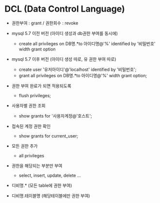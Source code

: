 # DCL (Data Control Language)

- 권한부여 : grant / 권한회수 : revoke
- mysql 5.7 이전 버전 (아이디 생성과 db권한 부여를 동시에)

  - create all privileges on DB명.*to 아이디명@'%' identified by '비밀번호' width grant option
- mysql 5.7 이후 버전 (아이디 생성 따로, 유 권한 부여 따로)

  - create user '유저아이디'@'localhost' identified by '비밀번호';
  - grant all privileges on DB명.*to 아이디명@'%' width grant option;
- 권한 부여 완료가 되면 적용되도록

  - flush privileges;
- 사용자별 권한 조회

  - show grants for '사용자계정@'호스트';
- 접속된 계정 권한 확인

  - show grants for current_user;
- 모든 권한 추가
  - all privileges
- 권한을 해당되는 부분만 부여
  - select, insert, update, delete ...
- 디비명.* (모든 table에 권한 부여)
- 디비명.테이블명 (해당테이블에만 권한 부여)